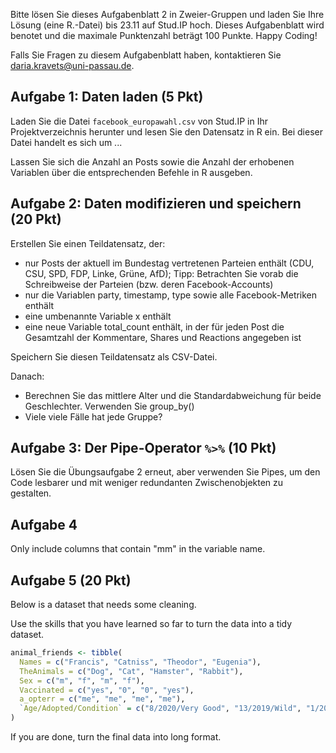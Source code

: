 Bitte lösen Sie dieses Aufgabenblatt 2 in Zweier-Gruppen und laden Sie Ihre Lösung (eine R.-Datei) bis 23.11 auf Stud.IP hoch. Dieses Aufgabenblatt wird benotet und die maximale Punktenzahl beträgt 100 Punkte. Happy Coding!

Falls Sie Fragen zu diesem Aufgabenblatt haben, kontaktieren Sie daria.kravets@uni-passau.de.

## Aufgabe 1: Daten laden (5 Pkt)

Laden Sie die Datei `facebook_europawahl.csv` von Stud.IP in Ihr Projektverzeichnis herunter und lesen Sie den Datensatz in R ein. Bei dieser Datei handelt es sich um ...

Lassen Sie sich die Anzahl an Posts sowie die Anzahl der erhobenen Variablen über die entsprechenden Befehle in R ausgeben.

## Aufgabe 2: Daten modifizieren und speichern (20 Pkt)

Erstellen Sie einen Teildatensatz, der:

* nur Posts der aktuell im Bundestag vertretenen Parteien enthält (CDU, CSU, SPD, FDP, Linke, Grüne, AfD); Tipp: Betrachten Sie vorab die Schreibweise der Parteien (bzw. deren Facebook-Accounts)
* nur die Variablen party, timestamp, type sowie alle Facebook-Metriken enthält
* eine umbenannte Variable x enthält
* eine neue Variable total_count enthält, in der für jeden Post die Gesamtzahl der Kommentare, Shares und Reactions angegeben ist

Speichern Sie diesen Teildatensatz als CSV-Datei.

Danach: 

* Berechnen Sie das mittlere Alter und die Standardabweichung für beide Geschlechter. Verwenden Sie group_by()
* Viele viele Fälle hat jede Gruppe? 

## Aufgabe 3: Der Pipe-Operator `%>%` (10 Pkt)

Lösen Sie die Übungsaufgabe 2 erneut, aber verwenden Sie Pipes, um den Code lesbarer und mit weniger redundanten Zwischenobjekten zu gestalten.

## Aufgabe 4

Only include columns that contain "mm" in the variable name.

## Aufgabe 5 (20 Pkt)

Below is a dataset that needs some cleaning.

Use the skills that you have learned so far to turn the data into a tidy dataset.

```r
animal_friends <- tibble(
  Names = c("Francis", "Catniss", "Theodor", "Eugenia"),
  TheAnimals = c("Dog", "Cat", "Hamster", "Rabbit"),
  Sex = c("m", "f", "m", "f"),
  Vaccinated = c("yes", "0", "0", "yes"),
  a_opterr = c("me", "me", "me", "me"),
  `Age/Adopted/Condition` = c("8/2020/Very Good", "13/2019/Wild", "1/2021/Fair", "2/2020/Good")    
) 
```

If you are done, turn the final data into long format.

